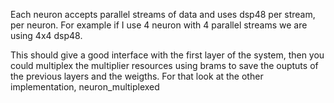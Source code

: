 Each neuron accepts parallel streams of data and uses dsp48 per stream, per 
neuron. 
For example if I use 4 neuron with 4 parallel streams we are using 4x4 dsp48.

This should give a good interface with the first layer of the system, 
then you could multiplex the multiplier resources using brams to save the
ouptuts of the previous layers and the weigths.
For that look at the other implementation, neuron_multiplexed
 
